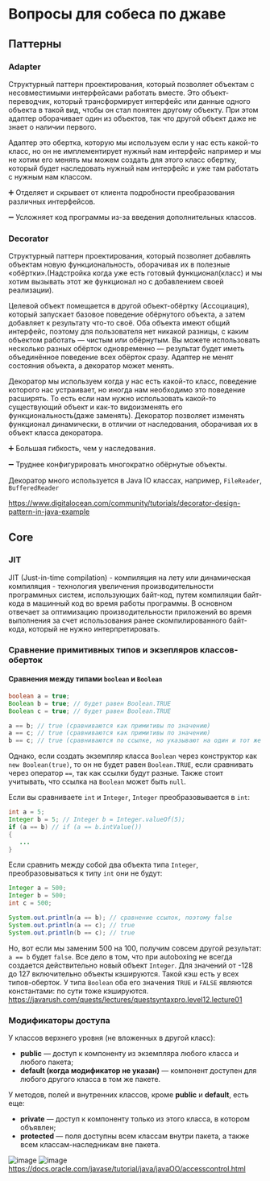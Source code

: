 # Вопросы для собеса по джаве
## Паттерны
### Adapter
Структурный паттерн проектирования, который позволяет объектам с несовместимыми интерфейсами работать вместе.
Это объект-переводчик, который трансформирует интерфейс или данные одного объекта в такой вид, чтобы он стал понятен другому объекту.
При этом адаптер оборачивает один из объектов, так что другой объект даже не знает о наличии первого.

Адаптер это обертка, которую мы используем если у нас есть какой-то класс, но он не имплементирует нужный нам интерфейс например и мы не хотим его менять мы можем создать для этого класс обертку, который будет наследовать нужный нам интерфейс и уже там работать с нужным нам классом.

➕ Отделяет и скрывает от клиента подробности преобразования различных интерфейсов.

➖ Усложняет код программы из-за введения дополнительных классов.

### Decorator
Структурный паттерн проектирования, который позволяет добавлять объектам новую функциональность, оборачивая их в полезные «обёртки».(Надстройка когда уже есть готовый функционал(класс) и мы хотим вызывать этот же функционал но с добавлением своей реализации).

Целевой объект помещается в другой объект-обёртку (Ассоциация), который запускает базовое поведение обёрнутого объекта, а затем добавляет к результату что-то своё.
Оба объекта имеют общий интерфейс, поэтому для пользователя нет никакой разницы, с каким объектом работать — чистым или обёрнутым. Вы можете использовать несколько разных обёрток одновременно — результат будет иметь объединённое поведение всех обёрток сразу.
Адаптер не менят состояния объекта, а декоратор может менять.

Декоратор мы используем когда у нас есть какой-то класс, поведение которого нас устраивает, но иногда нам необходимо это поведение расширять. То есть если нам нужно использовать какой-то существующий объект и как-то видоизменять его функциональность(даже заменять). Декоратор позволяет изменять функционал динамически, в отличии от наследования, оборачивая их в объект класса декоратора.

➕ Большая гибкость, чем у наследования.

➖ Труднее конфигурировать многократно обёрнутые объекты.

Декоратор много используется в Java IO классах, например, `FileReader`, `BufferedReader`

https://www.digitalocean.com/community/tutorials/decorator-design-pattern-in-java-example
## Core
### JIT
JIT (Just-in-time compilation) - компиляция на лету или динамическая компиляция - технология увеличения производительности программных систем, использующих байт-код, путем компиляции байт-кода в машинный код во время работы программы.
В основном отвечает за оптимизацию производительности приложений во время выполнения за счет использования ранее скомпилированного байт-кода, который не нужно интерпретировать.
### Сравнение примитивных типов и экзепляров классов-оберток
#### Cравнения между типами `boolean` и `Boolean`
```java
boolean a = true;
Boolean b = true; // будет равен Boolean.TRUE
Boolean c = true; // будет равен Boolean.TRUE

a == b; // true (сравниваются как примитивы по значению)
a == c; // true (сравниваются как примитивы по значению)
b == c; // true (сравниваются по ссылке, но указывают на один и тот же объект)
```
Однако, если создать экземпляр класса `Boolean` через конструктор как `new Boolean(true)`, то он не будет равен `Boolean.TRUE`, если сравнивать через оператор `==`, так как ссылки будут разные. Также стоит учитывать, что ссылка на `Boolean` может быть `null`.

Если вы сравниваете `int` и `Integer`, `Integer` преобразовывается в `int`:
```java
int a = 5;
Integer b = 5; // Integer b = Integer.valueOf(5);
if (a == b) // if (a == b.intValue())
{
   ...
}
```
Если сравнить между собой два объекта типа `Integer`, преобразовываться к типу `int` они не будут:
```java
Integer a = 500;
Integer b = 500;
int c = 500;

System.out.println(a == b); // сравнение ссылок, поэтому false
System.out.println(a == c); // true
System.out.println(b == c); // true
```
Но, вот если мы заменим 500 на 100, получим совсем другой результат: `a == b` будет `false`. Все дело в том, что при autoboxing не всегда создается действительно новый объект `Integer`. Для значений от -128 до 127 включительно объекты кэшируются. Такой кэш есть у всех типов-оберток. У типа `Boolean` оба его значения `TRUE` и `FALSE` являются константами: по сути тоже кэшируются.
https://javarush.com/quests/lectures/questsyntaxpro.level12.lecture01
### Модификаторы доступа
У классов верхнего уровня (не вложенных в другой класс):
- **public** — доступ к компоненту из экземпляра любого класса и любого пакета;
- **default (когда модификатор не указан)** — компонент доступен для любого другого класса в том же пакете.

У методов, полей и внутренних классов, кроме **public** и **default**, есть еще:
- **private** — доступ к компоненту только из этого класса, в котором объявлен;
- **protected** — поля доступны всем классам внутри пакета, а также всем классам-наследникам вне пакета.

![image](https://user-images.githubusercontent.com/124242061/218054419-a7e51043-53db-4faa-97b9-6db252a3ec6d.png)
![image](https://user-images.githubusercontent.com/124242061/218054564-4d240ffe-423c-4a1d-8a79-ef093a29020a.png)
https://docs.oracle.com/javase/tutorial/java/javaOO/accesscontrol.html
